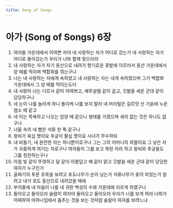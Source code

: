 ```yaml
---
title: Song of Songs
---
```


# 아가 (Song of Songs) 6장
1. 여자들 가운데에서 어여쁜 자야 네 사랑하는 자가 어디로 갔는가 네 사랑하는 자가 어디로 돌아갔는가 우리가 너와 함께 찾으리라
1. 내 사랑하는 자가 자기 동산으로 내려가 향기로운 꽃밭에 이르러서 동산 가운데에서 양 떼를 먹이며 백합화를 꺾는구나
1. 나는 내 사랑하는 자에게 속하였고 내 사랑하는 자는 내게 속하였으며 그가 백합화 가운데에서 그 양 떼를 먹이는도다
1. 내 사랑아 너는 디르사 같이 어여쁘고, 예루살렘 같이 곱고, 깃발을 세운 군대 같이 당당하구나
1. 네 눈이 나를 놀라게 하니 돌이켜 나를 보지 말라 네 머리털은 길르앗 산 기슭에 누운 염소 떼 같고
1. 네 이는 목욕하고 나오는 암양 떼 같으니 쌍태를 가졌으며 새끼 없는 것은 하나도 없구나
1. 너울 속의 네 뺨은 석류 한 쪽 같구나
1. 왕비가 육십 명이요 후궁이 팔십 명이요 시녀가 무수하되
1. 내 비둘기, 내 완전한 자는 하나뿐이로구나 그는 그의 어머니의 외딸이요 그 낳은 자가 귀중하게 여기는 자로구나 여자들이 그를 보고 복된 자라 하고 왕비와 후궁들도 그를 칭찬하는구나
1. 아침 빛 같이 뚜렷하고 달 같이 아름답고 해 같이 맑고 깃발을 세운 군대 같이 당당한 여자가 누구인가
1. 골짜기의 푸른 초목을 보려고 포도나무가 순이 났는가 석류나무가 꽃이 피었는가 알려고 내가 호도 동산으로 내려갔을 때에
1. 부지중에 내 마음이 나를 내 귀한 백성의 수레 가운데에 이르게 하였구나
1. 돌아오고 돌아오라 술람미 여자야 돌아오고 돌아오라 우리가 너를 보게 하라 너희가 어찌하여 마하나임에서 춤추는 것을 보는 것처럼 술람미 여자를 보려느냐